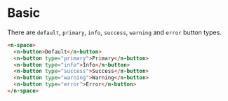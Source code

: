 # Basic

There are `default`, `primary`, `info`, `success`, `warning` and `error` button types.

```html
<n-space>
  <n-button>Default</n-button>
  <n-button type="primary">Primary</n-button>
  <n-button type="info">Info</n-button>
  <n-button type="success">Success</n-button>
  <n-button type="warning">Warning</n-button>
  <n-button type="error">Error</n-button>
</n-space>
```
